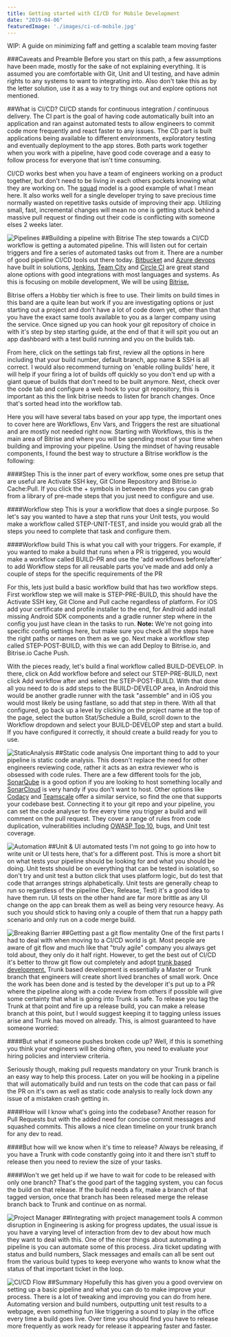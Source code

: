```yaml
---
title: Getting started with CI/CD for Mobile Development
date: "2019-04-06"
featuredImage: './images/ci-cd-mobile.jpg'
---
```

WIP: A guide on minimizing faff and getting a scalable team moving faster
<!-- end -->

###Caveats and Preamble
Before you start on this path, a few assumptions have been made, mostly for the sake of not explaining everything. It is assumed you are comfortable with Git, Unit and UI testing, and have admin rights to any systems to want to integrating into. Also don't take this as by the letter solution, use it as a way to try things out and explore options not mentioned.

##What is CI/CD?
CI/CD stands for continuous integration / continuous delivery. The CI part is the goal of having code automatically built into an application and ran against automated tests to allow engineers to commit code more frequently and react faster to any issues. The CD part is built applications being available to different environments, exploratory testing and eventually deployment to the app stores. Both parts work together when you work with a pipeline, have good code coverage and a easy to follow process for everyone that isn't time consuming.

CI/CD works best when you have a team of engineers working on a product together, but don't need to be living in each others pockets knowing what they are working on. The <a href="https://medium.com/productmanagement101/spotify-squad-framework-part-i-8f74bcfcd761" target="_blank">squad</a> model is a good example of what I mean here. It also works well for a single developer trying to save precious time normally wasted on repetitive tasks outside of improving their app. Utilizing small, fast, incremental changes will mean no one is getting stuck behind a massive pull request or finding out their code is conflicting with someone elses 2 weeks later.

![Pipelines](./images/pipeline.png)
##Building a pipeline with Bitrise
The step towards a CI/CD workflow is getting a automated pipeline. This will listen out for certain triggers and fire a series of automated tasks out from it. There are a number of good pipeline CI/CD tools out there today. <a href="https://bitbucket.org/product/features/pipelines" target="_blank">Bitbucket</a> and <a href="https://azure.microsoft.com/en-gb/services/devops/pipelines/" target="_blank">Azure devops</a> have built in solutions, <a href="https://jenkins.io/" target="_blank">Jenkins</a>, <a href="https://www.jetbrains.com/teamcity/" target="_blank">Team City</a> and <a href="https://circleci.com/" target="_blank">Circle CI</a> are great stand alone options with good integrations with most languages and systems. As this is focusing on mobile development, We will be using <a href="https://www.bitrise.io" target="_blank">Bitrise.</a> 

Bitrise offers a Hobby tier which is free to use. Their limits on build times in this band are a quite lean but work if you are investigating options or just starting out a project and don't have a lot of code down yet, other than that you have the exact same tools available to you as a larger company using the service. Once signed up you can hook your git repository of choice in with it's step by step starting guide, at the end of that it will spit you out an app dashboard with a test build running and you on the builds tab. 

From here, click on the settings tab first, review all the options in here including that your build number, default branch, app name & SSH is all correct. I would also recommend turning on 'enable rolling builds' here, it will help if your firing a lot of builds off quickly so you don't end up with a giant queue of builds that don't need to be built anymore. Next, check over the code tab and configure a web hook to your git repository, this is important as this the link bitrise needs to listen for branch changes. Once that's sorted head into the workflow tab.

Here you will have several tabs based on your app type, the important ones to cover here are Workflows, Env Vars, and Triggers the rest are situational and are mostly not needed right now. Starting with Workflows, this is the main area of Bitrise and where you will be spending most of your time when building and improving your pipeline. Using the mindset of having reusable components, I found the best way to structure a Bitrise workflow is the following:

####Step
This is the inner part of every workflow, some ones pre setup that are useful are Activate SSH key, Git Clone Repository and Bitrise.io Cache:Pull. If you click the + symbols in between the steps you can grab from a library of pre-made steps that you just need to configure and use.

####Workflow step
This is your a workflow that does a single purpose. So let's say you wanted to have a step that runs your Unit tests, you would make a workflow called STEP-UNIT-TEST, and inside you would grab all the steps you need to complete that task and configure them.

####Workflow build
This is what you call with your triggers. For example, if you wanted to make a build that runs when a PR is triggered, you would make a workflow called BUILD-PR and use the 'add workflows before/after' to add Workflow steps for all reusable parts you've made and add only a couple of steps for the specific requirements of the PR

For this, lets just build a basic workflow build that has two workflow steps. First workflow step we will make is STEP-PRE-BUILD, this should have the Activate SSH key, Git Clone and Pull cache regardless of platform. For iOS add your certificate and profile installer to the end, for Android add install missing Android SDK components and a gradle runner step where in the config you just have clean in the tasks to run. **Note:** We're not going into specific config settings here, but make sure you check all the steps have the right paths or names on them as we go. Next make a workflow step called STEP-POST-BUILD, with this we can add Deploy to Bitrise.io, and Bitrise.io Cache Push.

With the pieces ready, let's build a final workflow called BUILD-DEVELOP. In there, click on Add workflow before and select our STEP-PRE-BUILD, next click Add workflow after and select the STEP-POST-BUILD. With that done all you need to do is add steps to the BUILD-DEVELOP area, in Android this would be another gradle runner with the task "assemble" and in iOS you would most likely be using fastlane, so add that step in there. With all that configured, go back up a level by clicking on the project name at the top of the page, select the button Stat/Schedule a Build, scroll down to the Workflow dropdown and select your BUILD-DEVELOP step and start a build. If you have configured it correctly, it should create a build ready for you to use.

![StaticAnalysis](./images/clouds.png)
##Static code analysis
One important thing to add to your pipeline is static code analysis. This doesn't replace the need for other engineers reviewing code, rather it acts as an extra reviewer who is obsessed with code rules. There are a few different tools for the job, <a href="https://www.sonarqube.org/" target="_blank">SonarQube</a> is a good option if you are looking to host something locally and <a href="https://sonarcloud.io/about" target="_blank">SonarCloud</a> is very handy if you don't want to host. Other options like <a href="https://www.codacy.com/" target="_blank">Codacy</a> and <a href="https://www.cqse.eu/en/products/teamscale/landing/" target="_blank">Teamscale</a> offer a similar service, so find the one that supports your codebase best. Connecting it to your git repo and your pipeline, you can set the code analyser to fire every time you trigger a build and will comment on the pull request. They cover a range of rules from code duplication, vulnerabilities including <a href="https://www.owasp.org/index.php/Category:OWASP_Top_Ten_Project" target="_blank">OWASP Top 10</a>, bugs, and Unit test coverage.

![Automation](./images/automation.png)
##Unit & UI automated tests
I'm not going to go into how to write unit or UI tests here, that's for a different post. This is more a short bit on what tests your pipeline should be looking for and what you should be doing. Unit tests should be on everything that can be tested in isolation, so don't try and unit test a button click that uses platform logic, but do test that code that arranges strings alphabetically. Unit tests are generally cheap to run so regardless of the pipeline (Dev, Release, Test) it's a good idea to have them run. UI tests on the other hand are far more brittle as any UI change on the app can break them as well as being very resource heavy. As such you should stick to having only a couple of them that run a happy path scenario and only run on a code merge build.

![Breaking Barrier](./images/breakingbarrier.png)
##Getting past a git flow mentality
One of the first parts I had to deal with when moving to a CI/CD world is git. Most people are aware of git flow and much like that "truly agile" company you always get told about, they only do it half right. However, to get the best out of CI/CD it's better to throw git flow out completely and adopt <a href="https://trunkbaseddevelopment.com/" target="_blank">trunk based development.</a> Trunk based development is essentially a Master or Trunk branch that engineers will create short lived branches of small work. Once the work has been done and is tested by the developer it's put up to a PR where the pipeline along with a code review from others if possible will give some certainty that what is going into Trunk is safe. To release you tag the Trunk at that point and fire up a release build, you can make a release branch at this point, but I would suggest keeping it to tagging unless issues arise and Trunk has moved on already. This, is almost guaranteed to have someone worried:

####But what if someone pushes broken code up?
Well, if this is something you think your engineers will be doing often, you need to evaluate your hiring policies and interview criteria. 

Seriously though, making pull requests mandatory on your Trunk branch is an easy way to help this process. Later on you will be hooking in a pipeline that will automatically build and run tests on the code that can pass or fail the PR on it's own as well as static code analysis to really lock down any issue of a mistaken crash getting in.

####How will I know what's going into the codebase?
Another reason for Pull Requests but with the added need for concise commit messages and squashed commits. This allows a nice clean timeline on your trunk branch for any dev to read.

####But how will we know when it's time to release?
Always be releasing, if you have a Trunk with code constantly going into it and there isn't stuff to release then you need to review the size of your tasks.

####Won't we get held up if we have to wait for code to be released with only one branch?
That's the good part of the tagging system, you can focus the build on that release. If the build needs a fix, make a branch of that tagged version, once that branch has been released merge the release branch back to Trunk and continue on as normal.

![Project Manager](./images/projectmanager.png)
##Integrating with project management tools
A common disruption in Engineering is asking for progress updates, the usual issue is you have a varying level of interaction from dev to dev about how much they want to deal with this. One of the nicer things about automating a pipeline is you can automate some of this process. Jira ticket updating with status and build numbers, Slack messages and emails can all be sent out from the various build types to keep everyone who wants to know what the status of that important ticket in the loop.

![CI/CD Flow](./images/flow.png)
##Summary
Hopefully this has given you a good overview on setting up a basic pipeline and what you can do to make improve your process. There is a lot of tweaking and improving you can do from here. Automating version and build numbers, outputting unit test results to a webpage, even something fun like triggering a sound to play in the office every time a build goes live. Over time you should find you have to release more frequently as work ready for release it appearing faster and faster. 